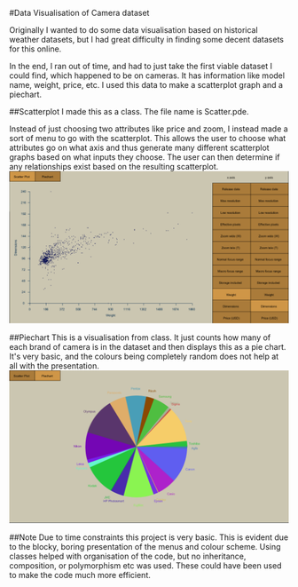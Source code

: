 #Data Visualisation of Camera dataset

Originally I wanted to do some data visualisation based on historical weather datasets, but I had great difficulty in finding some decent datasets for this online.

In the end, I ran out of time, and had to just take the first viable dataset I could find, which happened to be on cameras. It has information like model name, weight, price, etc. I used this data to make a scatterplot graph and a piechart.

##Scatterplot
I made this as a class. The file name is Scatter.pde.

Instead of just choosing two attributes like price and zoom, I instead made a sort of menu to go with the scatterplot. This allows the user to choose what attributes go on what axis and thus generate many different scatterplot graphs based on what inputs they choose. The user can then determine if any relationships exist based on the resulting scatterplot.
![alt tag](images/scatter.png)

##Piechart
This is a visualisation from class. It just counts how many of each brand of camera is in the dataset and then displays this as a pie chart. It's very basic, and the colours being completely random does not help at all with the presentation.
![alt tag](images/pie.png)

##Note
Due to time constraints this project is very basic. This is evident due to the blocky, boring presentation of the menus and colour scheme. Using classes helped with organisation of the code, but no inheritance, composition, or polymorphism etc was used. These could have been used to make the code much more efficient.